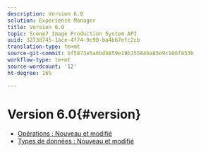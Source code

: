 ```yaml
---
description: Version 6.0
solution: Experience Manager
title: Version 6.0
topic: Scene7 Image Production System API
uuid: 3273d745-1ace-4f74-9c90-ba4b67efc2cb
translation-type: tm+mt
source-git-commit: bf5873e5a6bdb859e19b15584ba85e9c106f853b
workflow-type: tm+mt
source-wordcount: '12'
ht-degree: 16%

---
```



# Version 6.0{#version}

* [Opérations : Nouveau et modifié](r-6-operations.md)
* [Types de données : Nouveau et modifié](r-6-types.md)
